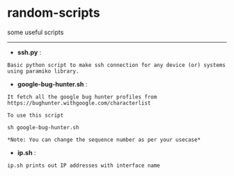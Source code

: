 # random-scripts
some useful scripts

---

- **ssh.py** :

```
Basic python script to make ssh connection for any device (or) systems using paramiko library.
```
- **google-bug-hunter.sh** :

```
It fetch all the google bug hunter profiles from https://bughunter.withgoogle.com/characterlist 

To use this script 

sh google-bug-hunter.sh

*Note: You can change the sequence number as per your usecase*
```

- **ip.sh** :

```
ip.sh prints out IP addresses with interface name
```